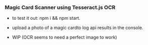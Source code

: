 ### Magic Card Scanner using Tesseract.js OCR

- to test it out:  npm i && npm start. 


- upload a photo of a magic cardto log api results in the console.
- WIP (OCR seems to need a perfect image to work)
